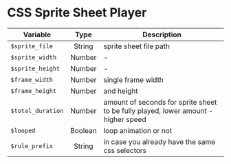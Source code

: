 #  CSS Sprite Sheet Player


| Variable | Type | Description |
|-------------|:-------------:|-------------|
| `$sprite_file` | String | sprite sheet file path |
| `$sprite_width` | Number | - |
| `$sprite_height` | Number | - |
| `$frame_width` | Number | single frame width |
| `$frame_height` | Number | and height |
| `$total_duration` | Number | amount of seconds for sprite sheet to be fully played, lower amount - higher speed |
| `$looped` | Boolean | loop animation or not |
| `$rule_prefix` | String | in case you already have the same css selectors |
